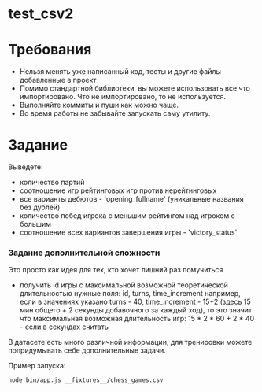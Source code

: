 # test_csv2

# Требования

* Нельзя менять уже написанный код, тесты и другие файлы добавленные в проект
* Помимо стандартной библиотеки, вы можете использовать все что импортировано. Что не импортировано, то не используется.
* Выполняйте коммиты и пуши как можно чаще.
* Во время работы не забывайте запускать саму утилиту.

# Задание

Выведете:

- количество партий
- соотношение игр рейтинговых игр против нерейтинговых
- все варианты дебютов - 'opening_fullname' (уникальные названия без дублей)
- количество побед игрока с меньшим рейтингом над игроком с большим
- соотношение всех вариантов завершения игры - 'victory_status'

### Задание дополнительной сложности

Это просто как идея для тех, кто хочет лишний раз помучиться

- получить id игры с максимальной возможной теоретической длительностью
нужные поля: id, turns, time_increment
например, если в значениях указано turns - 40, time_increment - 15+2 (здесь 15 мин общего + 2 секунды добавочного за каждый ход), то это значит что максимальная возможная длительность игр: 15 * 2 * 60 + 2 * 40 - если в секундах считать

В датасете есть много различной информации, для тренировки можете попридумывать себе дополнительные задачи.

Пример запуска: 
```bash
node bin/app.js __fixtures__/chess_games.csv
```
